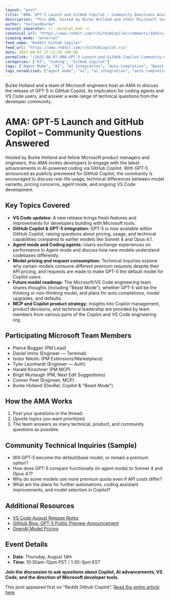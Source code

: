 ```yaml
---
layout: "post"
title: "AMA: GPT-5 Launch and GitHub Copilot – Community Questions Answered"
description: "This AMA, hosted by Burke Holland and other Microsoft team members, invites the community to discuss the arrival of GPT-5 in GitHub Copilot, its integration with VS Code, and the latest updates in coding agents, agent mode, and MCP. Users are encouraged to ask about model variants, pricing, performance, and future roadmap, with insights provided by product managers and engineers involved in these Microsoft developer tools."
author: "hollandburke"
excerpt_separator: <!--excerpt_end-->
canonical_url: "https://www.reddit.com/r/GithubCopilot/comments/1mk5xc3/gpt5_is_here_ama_on_thursday_august_13th/"
viewing_mode: "external"
feed_name: "Reddit Github Copilot"
feed_url: "https://www.reddit.com/r/GithubCopilot.rss"
date: 2025-08-07 17:12:55 +00:00
permalink: "/2025-08-07-AMA-GPT-5-Launch-and-GitHub-Copilot-Community-Questions-Answered.html"
categories: ["AI", "Coding", "GitHub Copilot"]
tags: ["Agent Mode", "AI", "AI Integration", "Auto Completion", "Beast Mode", "Coding", "Community", "Community AMA", "Copilot Enterprise", "Copilot Models", "Developer Tools", "GitHub Copilot", "GPT 5", "MCP", "Microsoft", "Model Pricing", "OpenAI", "Opus 4.1", "Sonnet 4", "VS Code"]
tags_normalized: ["agent mode", "ai", "ai integration", "auto completion", "beast mode", "coding", "community", "community ama", "copilot enterprise", "copilot models", "developer tools", "github copilot", "gpt 5", "mcp", "microsoft", "model pricing", "openai", "opus 4dot1", "sonnet 4", "vs code"]
---
```


Burke Holland and a team of Microsoft engineers host an AMA to discuss the release of GPT-5 in GitHub Copilot, its implication for coding agents and VS Code users, and answer a wide range of technical questions from the developer community.<!--excerpt_end-->

# AMA: GPT-5 Launch and GitHub Copilot – Community Questions Answered

Hosted by Burke Holland and fellow Microsoft product managers and engineers, this AMA invites developers to engage with the latest advancements in AI-powered coding via GitHub Copilot. With GPT-5 announced as publicly previewed for GitHub Copilot, the community is encouraged to discuss real-life usage, technical differences between model variants, pricing concerns, agent mode, and ongoing VS Code development.

## Key Topics Covered

- **VS Code updates:** A new release brings fresh features and improvements for developers building with Microsoft tools.
- **GitHub Copilot & GPT-5 integration:** GPT-5 is now available within GitHub Copilot, raising questions about pricing, usage, and technical capabilities compared to earlier models like Sonnet 4 and Opus 4.1.
- **Agent mode and Coding agents:** Users exchange experiences on performance in Agent mode and discuss how new models understand codebases differently.
- **Model pricing and request consumption:** Technical inquiries explore why certain models consume different premium requests despite their API pricing, and requests are made to make GPT-5 the default model for Copilot users.
- **Future model roadmap:** The Microsoft/VS Code engineering team shares thoughts (including “Beast Mode”), whether GPT-5 will be the thinking or non-thinking model, and plans for auto completions, model upgrades, and defaults.
- **MCP and Copilot product strategy:** Insights into Copilot management, product decisions, and technical leadership are provided by team members from various parts of the Copilot and VS Code engineering org.

## Participating Microsoft Team Members

- Pierce Boggan (PM Lead)
- Daniel Imms (Engineer — Terminal)
- Isidor Nikolic (PM Extensions/Marketplace)
- Tyler Leonhardt (Engineer — Auth)
- Harald Kirschner (PM MCP)
- Brigit Murtaugh (PM, Next Edit Suggestions)
- Conner Peet (Engineer, MCP)
- Burke Holland (DevRel, Copilot & "Beast Mode")

## How the AMA Works

1. Post your questions in the thread.
2. Upvote topics you want prioritized.
3. The team answers as many technical, product, and community questions as possible.

## Community Technical Inquiries (Sample)

- Will GPT-5 become the default/base model, or remain a premium option?
- How does GPT-5 compare functionally (in agent mode) to Sonnet 4 and Opus 4.1?
- Why do some models use more premium quota even if API costs differ?
- What are the plans for further automations, coding assistant improvements, and model selection in Copilot?

## Additional Resources

- [VS Code August Release Notes](https://code.visualstudio.com/updates/v1_103)
- [GitHub Blog: GPT-5 Public Preview Announcement](https://github.blog/changelog/2025-08-07-openai-gpt-5-is-now-in-public-preview-for-github-copilot/)
- [OpenAI Model Pricing](https://platform.openai.com/docs/pricing)

## Event Details

- **Date**: Thursday, August 14th
- **Time**: 10:30am-12pm PST / 1:30-3pm EST

**Join the discussion to ask questions about Copilot, AI advancements, VS Code, and the direction of Microsoft developer tools.**

This post appeared first on "Reddit Github Copilot". [Read the entire article here](https://www.reddit.com/r/GithubCopilot/comments/1mk5xc3/gpt5_is_here_ama_on_thursday_august_13th/)
